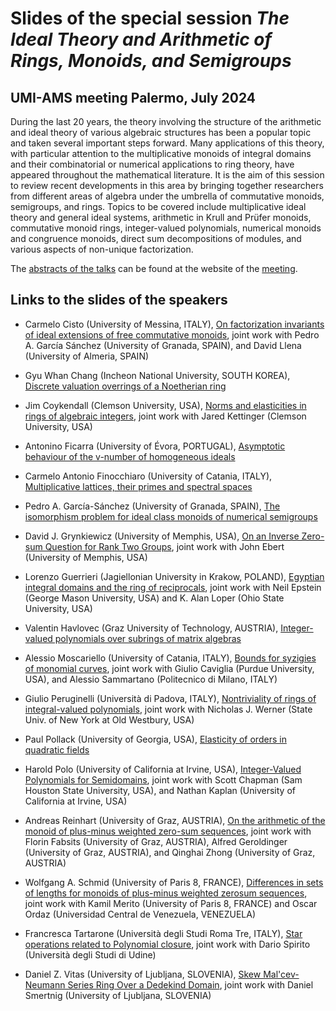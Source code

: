 # Slides of the special session *The Ideal Theory and Arithmetic of Rings, Monoids, and Semigroups*

## UMI-AMS meeting Palermo, July 2024

During the last 20 years, the theory involving the structure of the arithmetic and ideal theory of various algebraic structures has been a popular topic and taken several important steps forward. Many applications of this theory, with particular attention to the multiplicative monoids of integral domains and their combinatorial or numerical applications to ring theory, have appeared throughout the mathematical literature. It is the aim of this session to review recent developments in this area by bringing together researchers from different areas of algebra under the umbrella of commutative monoids, semigroups, and rings. Topics to be covered include multiplicative ideal theory and general ideal systems, arithmetic in Krull and Prüfer monoids, commutative monoid rings, integer-valued polynomials, numerical monoids and congruence monoids, direct sum decompositions of modules, and various aspects of non-unique factorization.

The [abstracts of the talks](https://umi.dm.unibo.it/jm-umi-ams/wp-content/uploads/gravity_forms/4-d0932360595218ee3f04f5bfdd3fc5c8/2024/05/PalermoFactSession.pdf) can be found at the website of the [meeting](https://umi.dm.unibo.it/jm-umi-ams/).


## Links to the slides of the speakers

- Carmelo Cisto (University of Messina, ITALY), [On factorization invariants of ideal extensions of free commutative monoids](slides/cisto.pdf), joint work with Pedro A. García Sánchez (University of Granada, SPAIN), and David Llena (University of Almeria, SPAIN)

- Gyu Whan Chang (Incheon National University, SOUTH KOREA), [Discrete valuation overrings of a Noetherian ring](slides/chang.pdf)

- Jim Coykendall (Clemson University, USA), [Norms and elasticities in rings of algebraic integers](slides/coykendall.pdf), joint work with Jared Kettinger (Clemson University, USA)

- Antonino Ficarra (University of Évora, PORTUGAL), [Asymptotic behaviour of the v-number of homogeneous ideals](slides/ficarra.pdf)

- Carmelo Antonio Finocchiaro (University of Catania, ITALY), [Multiplicative lattices, their primes and spectral spaces](slides/carmelo.pdf) 

- Pedro A. García-Sánchez (University of Granada, SPAIN), [The isomorphism problem for ideal class monoids of numerical semigroups](https://pedritomelenas.github.io/slides-umi-ams-palermo-2024)

- David J. Grynkiewicz (University of Memphis, USA), [On an Inverse Zero-sum Question for Rank Two Groups](slides/grynkiewicz.pdf), joint work with John Ebert (University of Memphis, USA)

- Lorenzo Guerrieri (Jagiellonian University in Krakow, POLAND), [Egyptian integral domains and the ring of reciprocals](slides/guerrieri.pdf), joint work with Neil Epstein (George Mason University, USA) and K. Alan Loper (Ohio State University, USA)

- Valentin Havlovec (Graz University of Technology, AUSTRIA), [Integer-valued polynomials over subrings of matrix algebras](slides/havlovec.pdf)

- Alessio Moscariello (University of Catania, ITALY), [Bounds for syzigies of monomial curves](slides/moscariello.pdf), joint work with Giulio Caviglia (Purdue University, USA), and Alessio Sammartano (Politecnico di Milano, ITALY)

- Giulio Peruginelli (Università di Padova, ITALY), [Nontriviality of rings of integral-valued polynomials](slides/peruginelli.pdf), joint work with Nicholas J. Werner (State Univ. of New York at Old Westbury, USA)

- Paul Pollack (University of Georgia, USA), [Elasticity of orders in quadratic fields](slides/pollack.pdf)

- Harold Polo (University of California at Irvine, USA), [Integer-Valued Polynomials for Semidomains](slides/polo.pdf), joint work with Scott Chapman (Sam Houston State University, USA), and  Nathan Kaplan (University of California at Irvine, USA)

- Andreas Reinhart (University of Graz, AUSTRIA), [On the arithmetic of the monoid of plus-minus weighted zero-sum sequences](slides/reinhart.pdf), joint work with Florin Fabsits (University of Graz, AUSTRIA), Alfred Geroldinger (University of Graz, AUSTRIA), and  Qinghai Zhong (University of Graz, AUSTRIA)

- Wolfgang A. Schmid (University of Paris 8, FRANCE), [Differences in sets of lengths for monoids of plus-minus weighted zerosum sequences](slides/schmid.pdf), joint work with Kamil Merito (University of Paris 8, FRANCE) and Oscar Ordaz (Universidad Central de Venezuela, VENEZUELA)

- Francresca Tartarone (Università degli Studi Roma Tre, ITALY), [Star operations related to Polynomial closure](slides/tartarone.pdf), joint work with Dario Spirito (Università degli Studi di Udine)

- Daniel Z. Vitas (University of Ljubljana, SLOVENIA), [Skew Mal'cev-Neumann Series Ring Over a Dedekind Domain](slides/vitas.pdf), joint work with Daniel Smertnig (University of Ljubljana, SLOVENIA)

